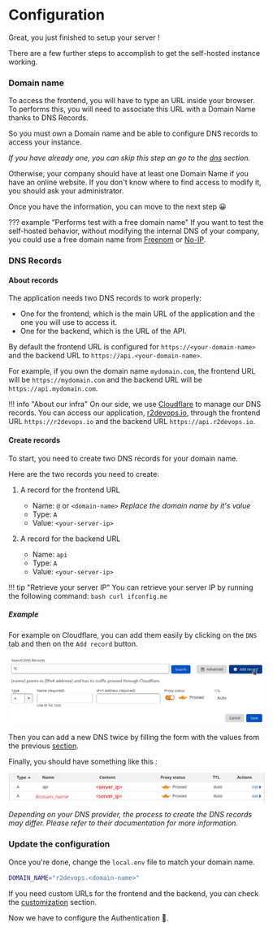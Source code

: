 
# Configuration

Great, you just finished to setup your server !

There are a few further steps to accomplish to get the self-hosted instance working.


### Domain name

To access the frontend, you will have to type an URL inside your browser. To performs this, you will need to associate this URL with a Domain Name thanks to DNS Records.

So you must own a Domain name and be able to configure DNS records to access your instance. 

*If you have already one, you can skip this step an go to the [dns](#dns) section.*

Otherwise, your company should have at least one Domain Name if you have an online website.
If you don't know where to find access to modify it, you should ask your administrator.

 Once you have the information, you can move to the next step 😀

??? example "Performs test with a free domain name"
    If you want to test the self-hosted behavior, without modifying the internal DNS of your company, you could use a free domain name from [Freenom](https://www.freenom.com/en/index.html?lang=en) or [No-IP](https://www.noip.com/).



### DNS Records

#### About records

The application needs two DNS records to work properly:

* One for the frontend, which is the main URL of the application and the one you will use to access it.
* One for the backend, which is the URL of the API.

By default the frontend URL is configured for `https://<your-domain-name>` and the backend URL to `https://api.<your-domain-name>`.

For example, if you own the domain name `mydomain.com`, the frontend URL will be `https://mydomain.com` and the backend URL will be `https://api.mydomain.com`.

!!! info "About our infra"
    On our side, we use [Cloudflare](https://www.cloudflare.com/) to manage our DNS records.
    You can access our application, [r2devops.io](https://r2devops.io), through the frontend URL `https://r2devops.io` and the backend URL `https://api.r2devops.io`.

#### Create records 

To start, you need to create two DNS records for your domain name.


Here are the two records you need to create:

1. A record for the frontend URL
    * Name: `@` or `<domain-name>` *Replace the domain name by it's value*
    * Type: `A`
    * Value: `<your-server-ip>`

2. A record for the backend URL
    * Name: `api`
    * Type: `A`
    * Value: `<your-server-ip>`

!!! tip "Retrieve your server IP"
    You can retrieve your server IP by running the following command:
    ```bash
    curl ifconfig.me
    ```

##### Example

For example on Cloudflare, you can add them easily by clicking on the `DNS` tab and then on the `Add record` button.

![Cloudflare "Add Record" action](images/add_record_cloudflare.png)

Then you can add a new DNS twice by filling the form with the values from the previous [section](/configuration-domain/#create-records).

Finally, you should have something like this : 

![Cloudflare "Add Record" action](images/dns_records_cloudflare.png)

*Depending on your DNS provider, the process to create the DNS records may differ. Please refer to their documentation for more information.*

### Update the configuration

Once you're done, change the `local.env` file to match your domain name.

```bash
DOMAIN_NAME="r2devops.<domain-name>"
```

If you need custom URLs for the frontend and the backend, you can check the [customization](/customization/#customization) section.


Now we have to configure the Authentication 🔐.